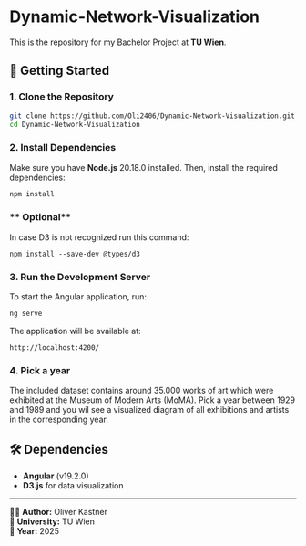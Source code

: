 # Dynamic-Network-Visualization

This is the repository for my Bachelor Project at **TU Wien**.

## 🚀 Getting Started

### **1. Clone the Repository**
```sh
git clone https://github.com/Oli2406/Dynamic-Network-Visualization.git
cd Dynamic-Network-Visualization
```

### **2. Install Dependencies**
Make sure you have **Node.js** 20.18.0 installed. Then, install the required dependencies:
```sh
npm install
```

### ** Optional**
In case D3 is not recognized run this command:
```
npm install --save-dev @types/d3
```

### **3. Run the Development Server**
To start the Angular application, run:
```sh
ng serve
```
The application will be available at:
```
http://localhost:4200/
```

### **4. Pick a year**
The included dataset contains around 35.000 works of art which were exhibited at the Museum of Modern Arts (MoMA). Pick a year between 1929 and 1989 and you wil see a visualized diagram of all exhibitions and artists in the corresponding year.

## 🛠 Dependencies
- **Angular** (v19.2.0)
- **D3.js** for data visualization

---
👨‍💻 **Author:** Oliver Kastner  
📌 **University:** TU Wien  
📅 **Year:** 2025
